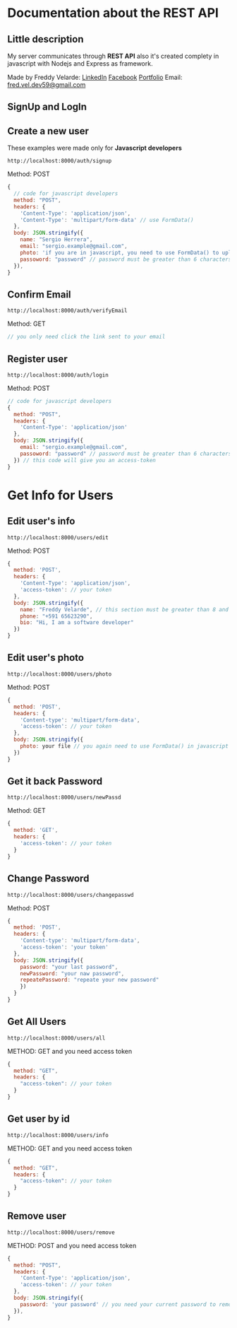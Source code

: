 # Documentation about the REST API

## Little description
My server communicates through **REST API** also it's created complety in javascript with Nodejs and Express as framework.

Made by Freddy Velarde:
  [LinkedIn](https://www.linkedin.com/in/fevs/)
  [Facebook](https://www.facebook.com/freddy.velarde.969/)
  [Portfolio](https://freddyvelarde.netlify.app/)
  Email: fred.vel.dev59@gmail.com

## SignUp and LogIn

## Create a new user

These examples were made only for **Javascript developers**

    http://localhost:8000/auth/signup 
    
Method: POST
    
``` javascript    
{
  // code for javascript developers
  method: "POST",
  headers: {
    'Content-Type': 'application/json',
    'Content-Type': 'multipart/form-data' // use FormData()        
  },
  body: JSON.stringify({
    name: "Sergio Herrera",
    email: "sergio.example@gmail.com",
    photo: 'if you are in javascript, you need to use FormData() to upload your file',
    passoword: "password" // password must be greater than 6 characters
  }),
}

```
## Confirm Email

    http://localhost:8000/auth/verifyEmail
    
Method: GET

``` javascript
// you only need click the link sent to your email
``` 

## Register user

    http://localhost:8000/auth/login 
    
Method: POST
``` javascript    
// code for javascript developers
{
  method: "POST",
  headers: {
    'Content-Type': 'application/json'
  },  
  body: JSON.stringify({
    email: "sergio.example@gmail.com",
    passoword: "password" // password must be greater than 6 characters
  }) // this code will give you an access-token 
}
```

# Get Info for Users

## Edit user's info

    http://localhost:8000/users/edit
    
Method: POST

``` javascript    
{
  method: 'POST',
  headers: {
    'Content-Type': 'application/json',
    'access-token': // your token        
  },
  body: JSON.stringify({
    name: "Freddy Velarde", // this section must be greater than 8 and less than 50       charactrs
    phone: "+591 65623290",
    bio: "Hi, I am a software developer" 
  })
}
```

## Edit user's photo

    http://localhost:8000/users/photo
    
Method: POST

``` javascript    
{ 
  method: 'POST',
  headers: {
    'Content-type': 'multipart/form-data',
    'access-token': // your token
  }, 
  body: JSON.stringify({
    photo: your file // you again need to use FormData() in javascript only 
  })
}
```

## Get it back Password 

    http://localhost:8000/users/newPassd
    
Method: GET

``` javascript
{
  method: 'GET',
  headers: {
    'access-token': // your token
  }
}    
```

## Change Password

    http://localhost:8000/users/changepasswd
    
Method: POST

``` javascript    
{  
  method: 'POST',
  headers: {
    'Content-type': 'multipart/form-data',
    'access-token': 'your token'
  }, 
  body: JSON.stringify({
    password: "your last password",
    newPassword: "your naw password",
    repeatePassword: "repeate your new password"
    })
  }
}
```

## Get All Users

    http://localhost:8000/users/all

METHOD: GET  and you need access token

``` javascript
{
  method: "GET",
  headers: {
    "access-token": // your token
  }
}
```


## Get user by id 

    http://localhost:8000/users/info

METHOD: GET  and you need access token

``` javascript
{
  method: "GET",
  headers: {
    "access-token": // your token
  }
}
```

## Remove user

    http://localhost:8000/users/remove

METHOD: POST  and you need access token

``` javascript
{
  method: "POST",
  headers: {
    'Content-Type': 'application/json',
    'access-token': // your token
  },
  body: JSON.stringify({
    password: 'your password' // you need your current password to remove your account
  }),
}
```


